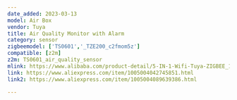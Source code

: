 ```yaml
---
date_added: 2023-03-13
model: Air Box
vendor: Tuya
title: Air Quality Monitor with Alarm
category: sensor
zigbeemodel: ['TS0601','_TZE200_c2fmom5z']
compatible: [z2m]
z2m: TS0601_air_quality_sensor
mlink: https://www.alibaba.com/product-detail/5-IN-1-Wifi-Tuya-ZIGBEE_1600511087301.html
link: https://www.aliexpress.com/item/1005004042745851.html
link2: https://www.aliexpress.com/item/1005004089639386.html

---
```

